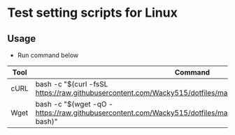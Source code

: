 # Test setting scripts for Linux

## Usage
- Run command below

|Tool|Command|
|---|---|
|cURL|bash -c "$(curl -fsSL https://raw.githubusercontent.com/Wacky515/dotfiles/master/etc/test/linux/make_dotfiles.sh)"
|Wget|bash -c "$(wget -qO - https://raw.githubusercontent.com/Wacky515/dotfiles/master/etc/test/linux/make_dotfiles.sh &#124; bash)"
